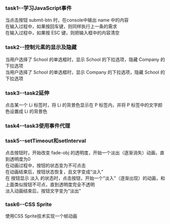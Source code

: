 ### task1--学习JavaScript事件
当点击按钮 submit-btn 时，在console中输出 name 中的内容<br>
在输入过程中，如果按回车键，则同样执行上一条的需求<br>
在输入过程中，如果按 ESC 键，则把输入框中的内容清空<br>

### task2--控制元素的显示及隐藏
当用户选择了 School 的单选框时，显示 School 的下拉选项，隐藏 Company 的下拉选项<br>
当用户选择了 School 的单选框时，显示 Company 的下拉选项，隐藏 School 的下拉选项<br>

### task3--task2延伸
点击某一个 Li 标签时，将 Li 的背景色显示在 P 标签内，并将 P 标签中的文字颜色设置成 Li 的背景色<br>

### task4--task3使用事件代理

### task5--setTimeout和setInterval
点击按钮时，开始改变 fade-obj 的透明度，开始一个淡出（逐渐消失）动画，直到透明度为0<br>
在动画过程中，按钮的状态变为不可点击<br>
在动画结束后，按钮状态恢复，且文字变成“淡入”<br>
在 按钮显示 淡入 的状态时，点击按钮，开始一个“淡入”（逐渐出现）的动画，和上面类似按钮不可点，直到透明度完全不透明<br>
淡入动画结束后，按钮文字变为“淡出”<br>

### task6--CSS Sprite
使用CSS Sprite技术实现一个帧动画<br>
